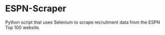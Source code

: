 # ESPN-Scraper
Python script that uses Selenium to scrape recruitment data from the ESPN Top 100 website.

